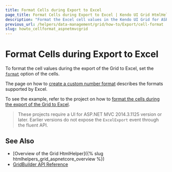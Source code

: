 ```yaml
---
title: Format Cells during Export to Excel
page_title: Format Cells during Export to Excel | Kendo UI Grid HtmlHelper for ASP.NET MVC
description: "Format the Excel cell values in the Kendo UI Grid for ASP.NET MVC."
previous_url: /helpers/data-management/grid/how-to/Export/cell-format
slug: howto_cellformat_aspnetmvcgrid
---
```


# Format Cells during Export to Excel

To format the cell values during the export of the Grid to Excel, set the [`format`](http://docs.telerik.com/kendo-ui/api/javascript/ooxml/workbook.html#configuration-sheets.rows.cells.format) option of the cells.

The page on how to [create a custom number format](https://support.office.com/en-us/article/Create-a-custom-number-format-78f2a361-936b-4c03-8772-09fab54be7f4) describes the formats supported by Excel.

To see the example, refer to the project on how to [format the cells during the export of the Grid to Excel](https://github.com/telerik/ui-for-aspnet-mvc-examples/tree/master/grid/cell-format-excel).

> These projects require a UI for ASP.NET MVC 2014.3.1125 version or later. Earlier versions do not expose the `ExcelExport` event through the fluent API.

## See Also

* [Overview of the Grid HtmlHelper]({% slug htmlhelpers_grid_aspnetcore_overview %})
* [GridBuilder API Reference](http://docs.telerik.com/aspnet-mvc/api/Kendo.Mvc.UI.Fluent/GridBuilder)
